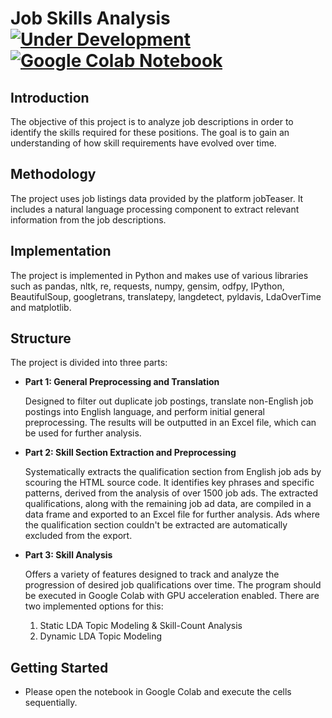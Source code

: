 # Job Skills Analysis [![Under Development](https://img.shields.io/badge/status-Under%20Development-yellow.svg?color=yellow)](https://img.shields.io) [![Google Colab Notebook](https://img.shields.io/badge/Google%20Colab-Open-orange?logo=google-colab)](https://colab.research.google.com/)


## Introduction
The objective of this project is to analyze job descriptions in order to identify the skills required for these positions. The goal is to gain an understanding of how skill requirements have evolved over time.

## Methodology
The project uses job listings data provided by the platform jobTeaser. It includes a natural language processing component to extract relevant information from the job descriptions.

## Implementation
The project is implemented in Python and makes use of various libraries such as pandas, nltk, re, requests, numpy, gensim, odfpy, IPython, BeautifulSoup, googletrans, translatepy, langdetect, pyldavis, LdaOverTime and matplotlib.

## Structure

The project is divided into three parts:

- **Part 1: General Preprocessing and Translation**

  Designed to filter out duplicate job postings, translate non-English job postings into English language, and perform initial general preprocessing. The results will be outputted in an Excel file, which can be used for further analysis.

- **Part 2: Skill Section Extraction and Preprocessing**

  Systematically extracts the qualification section from English job ads by scouring the HTML source code. It identifies key phrases and specific patterns, derived from the analysis of over 1500 job ads. The extracted qualifications, along with the remaining job ad data, are compiled in a data frame and exported to an Excel file for further analysis. Ads where the qualification section couldn't be extracted are automatically excluded from the export.

- **Part 3: Skill Analysis**

  Offers a variety of features designed to track and analyze the progression of desired job qualifications over time. The program should be executed in Google Colab with GPU acceleration enabled. There are two implemented options for this:

  1. Static LDA Topic Modeling & Skill-Count Analysis
  2. Dynamic LDA Topic Modeling


## Getting Started
- Please open the notebook in Google Colab and execute the cells sequentially.
